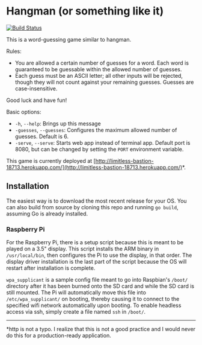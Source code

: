 # Hangman (or something like it) #

[![Build Status](https://travis-ci.com/chrisdobbins/linkedin-reach.svg?branch=master)](https://travis-ci.com/chrisdobbins/linkedin-reach)

This is a word-guessing game similar to hangman. 

Rules:
* You are allowed a certain number of guesses for a word. Each word is guaranteed to be guessable within the allowed number of guesses.
* Each guess must be an ASCII letter; all other inputs will be rejected, though they will not count against your remaining guesses. Guesses are case-insensitive.

Good luck and have fun!

Basic options:
* `-h`, `--help`: Brings up this message
* `-guesses`, `--guesses`: Configures the maximum allowed number of guesses. Default is 6.
* `-serve`, `--serve`: Starts web app instead of terminal app. Default port is 8080, but can be changed by setting the `PORT` environment variable.

This game is currently deployed at [http://limitless-bastion-18713.herokuapp.com/](http://limitless-bastion-18713.herokuapp.com/)*.

## Installation ##

The easiest way is to download the most recent release for your OS. You can also build from source by cloning this repo and running `go build`, assuming Go is already installed.

### Raspberry Pi ###

For the Raspberry Pi, there is a setup script because this is meant to be played on a 3.5" display. This script installs the ARM binary in `/usr/local/bin`, then configures the Pi to use the display, in that order. The display driver installation is the last part of the script because the OS will restart after installation is complete.

 `wpa_supplicant` is a sample config file meant to go into Raspbian's `/boot/` directory after it has been burned onto the SD card and while the SD card is still mounted. The Pi will automatically move this file into `/etc/wpa_supplicant/` on booting, thereby causing it to connect to the specified wifi network automatically upon booting. To enable headless access via ssh, simply create a file named `ssh` in `/boot/`.

***

*http is not a typo. I realize that this is not a good practice and I would never do this for a production-ready application.
